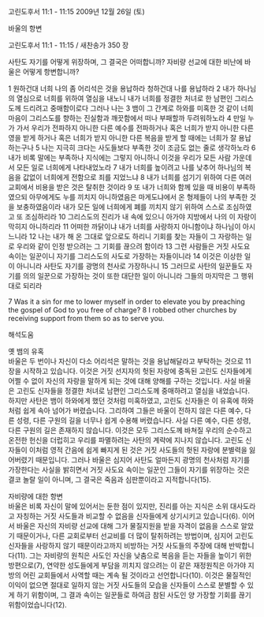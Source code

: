 고린도후서 11:1 - 11:15 
2009년 12월 26일 (토)

바울의 항변



고린도후서 11:1 - 11:15 / 새찬송가 350 장


사탄도 자기를 어떻게 위장하며, 그 결국은 어떠합니까? 
자비량 선교에 대한 비난에 바울은 어떻게 항변합니까?  

1 원하건대 너희 나의 좀 어리석은 것을 용납하라 청하건대 나를 용납하라 2 내가 하나님의 열심으로 너희를 위하여 열심을 내노니 내가 너희를 정결한 처녀로 한 남편인 그리스도께 드리려고 중매함이로다 그러나 나는  3 뱀이 그 간계로 하와를 미혹한 것 같이 너희 마음이 그리스도를 향하는 진실함과 깨끗함에서 떠나 부패할까 두려워하노라 4 만일 누가 가서 우리가 전파하지 아니한 다른 예수를 전파하거나 혹은 너희가 받지 아니한 다른 영을 받게 하거나 혹은 너희가 받지 아니한 다른 복음을 받게 할 때에는 너희가 잘 용납하는구나 5 나는 지극히 크다는 사도들보다 부족한 것이 조금도 없는 줄로 생각하노라 6 내가 비록 말에는 부족하나 지식에는 그렇지 아니하니 이것을 우리가 모든 사람 가운데서 모든 일로 너희에게 나타내었노라 7 내가 너희를 높이려고 나를 낮추어 하나님의 복음을 값없이 너희에게 전함으로 죄를 지었느냐 8 내가 너희를 섬기기 위하여 다른 여러 교회에서 비용을 받은 것은 탈취한 것이라 9 또 내가 너희와 함께 있을 때 비용이 부족하였으되 아무에게도 누를 끼치지 아니하였음은 마게도냐에서 온 형제들이 나의 부족한 것을 보충하였음이라 내가 모든 일에 너희에게 폐를 끼치지 않기 위하여 스스로 조심하였고 또 조심하리라 10 그리스도의 진리가 내 속에 있으니 아가야 지방에서 나의 이 자랑이 막히지 아니하리라 11 어떠한 까닭이냐 내가 너희를 사랑하지 아니함이냐 하나님이 아시느니라 12 나는 내가 해 온 그대로 앞으로도 하리니 기회를 찾는 자들이 그 자랑하는 일로 우리와 같이 인정 받으려는 그 기회를 끊으려 함이라 13 그런 사람들은 거짓 사도요 속이는 일꾼이니 자기를 그리스도의 사도로 가장하는 자들이니라 14 이것은 이상한 일이 아니니라 사탄도 자기를 광명의 천사로 가장하나니 15 그러므로 사탄의 일꾼들도 자기를 의의 일꾼으로 가장하는 것이 또한 대단한 일이 아니니라 그들의 마지막은 그 행위대로 되리라   

7 Was it a sin for me to lower myself in order to elevate you by preaching the gospel of God to you free of charge? 8 I robbed other churches by receiving support from them so as to serve you.

해석도움





옛 뱀의 유혹  
바울은 두 번이나 자신이 다소 어리석은 말하는 것을 용납해달라고 부탁하는 것으로 11장을 시작하고 있습니다. 이것은 거짓 선지자의 헛된 자랑에 중독된 고린도 신자들에게 어쩔 수 없이 자신의 자랑을 말하게 되는 것에 대해 양해를 구하는 것입니다. 사실 바울은 고린도 신자들을 정결한 처녀로 남편인 그리스도께 중매하려고 열심을 내었습니다. 하지만 사탄은 뱀이 하와에게 했던 것처럼 미혹하였고, 고린도 신자들은 이 유혹에 하와처럼 쉽게 속아 넘어가 버렸습니다. 그리하여 그들은 바울이 전하지 않은 다른 예수, 다른 성령, 다른 구원의 길을 너무나 쉽게 수용해 버렸습니다. 사실 다른 예수, 다른 성령, 다른 구원의 길은 존재하지 않습니다. 이것은 모두 그리스도께 바쳐질 우리의 순수하고 온전한 헌신을 더럽히고 우리를 파멸하려는 사탄의 계략에 지나지 않습니다. 고린도 신자들이 이처럼 영적 간음에 쉽게 빠지게 된 것은 거짓 사도들의 헛된 자랑에 분별력을 잃어버렸기 때문입니다. 그러나 바울은 심지어 사탄도 얼마든지 광명의 천사처럼 자기를 가장한다는 사실을 밝히면서 거짓 사도요 속이는 일꾼인 그들이 자기를 위장하는 것은 결코 놀랄 일이 아니며, 그 결국은 죽음과 심판뿐이라고 지적합니다(15).    

자비량에 대한 항변  
바울은 비록 자신이 말에 있어서는 둔한 점이 있지만, 진리를 아는 지식은 소위 대사도라고 자칭하는 거짓 사도들과 비교할 수 없음을 신자들에게 상기시키고 있습니다(6). 이어서 바울은 자신의 자비량 선교에 대해 그가 물질지원을 받을 자격이 없음을 스스로 알았기 때문이거나, 다른 교회로부터 선교비를 더 많이 탈취하려는 방법이며, 심지어 고린도 신자들을 사랑하지 않기 때문이라고까지 비방하는 거짓 사도들의 주장에 대해 반박합니다(11). 그는 자비량의 원칙은 사도인 자신을 낮춤으로 복음을 듣는 자들을 높이기 위한 방편으로(7), 연약한 성도들에게 부담을 끼치지 않으려는 이 같은 재정원칙은 아가야 지방의 어린 교회들에서 사역할 때는 계속 될 것이라고 선언합니다(10). 이것은 물질적인 이익이 없으면 절대로 일하지 않는 거짓 사도들의 모습을 신자들이 스스로 분별할 수 있게 하기 위함이며, 그 결과 속이는 일꾼들로 하여금 참된 사도인 양 가장할 기회를 끊기 위함이었습니다(12).